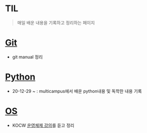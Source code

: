 # TIL

> 매일 배운 내용을 기록하고 정리하는 페이지



# [Git](./Git)

* git manual 정리



# [Python](./PyStudy)

* 20-12-29 ~ : multicampus에서 배운 python내용 및 독학한 내용 기록

# [OS](./OS)

* KOCW [운영체제 강의](http://www.kocw.net/home/m/search/kemView.do?kemId=1226304)를 듣고 정리

